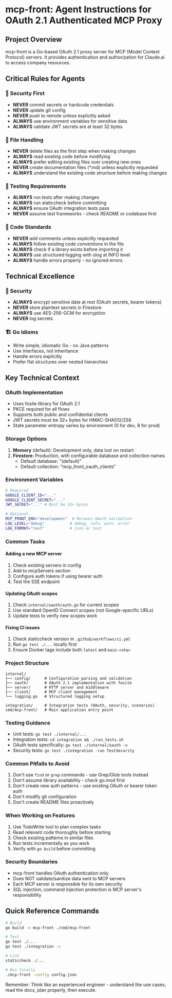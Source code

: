 # mcp-front: Agent Instructions for OAuth 2.1 Authenticated MCP Proxy

## Project Overview

mcp-front is a Go-based OAuth 2.1 proxy server for MCP (Model Context Protocol) servers. It provides authentication and authorization for Claude.ai to access company resources.

## Critical Rules for Agents

### 🚨 Security First

- **NEVER** commit secrets or hardcode credentials
- **NEVER** update git config
- **NEVER** push to remote unless explicitly asked
- **ALWAYS** use environment variables for sensitive data
- **ALWAYS** validate JWT secrets are at least 32 bytes

### 📁 File Handling

- **NEVER** delete files as the first step when making changes
- **ALWAYS** read existing code before modifying
- **ALWAYS** prefer editing existing files over creating new ones
- **NEVER** create documentation files (\*.md) unless explicitly requested
- **ALWAYS** understand the existing code structure before making changes

### 🧪 Testing Requirements

- **ALWAYS** run tests after making changes
- **ALWAYS** run staticcheck before committing
- **ALWAYS** ensure OAuth integration tests pass
- **NEVER** assume test frameworks - check README or codebase first

### 🔧 Code Standards

- **NEVER** add comments unless explicitly requested
- **ALWAYS** follow existing code conventions in the file
- **ALWAYS** check if a library exists before importing it
- **ALWAYS** use structured logging with slog at INFO level
- **ALWAYS** handle errors properly - no ignored errors

## Technical Excellence

### 🔐 Security

- **ALWAYS** encrypt sensitive data at rest (OAuth secrets, bearer tokens)
- **NEVER** store plaintext secrets in Firestore
- **ALWAYS** use AES-256-GCM for encryption
- **NEVER** log secrets

### 🏗️ Go Idioms

- Write simple, idiomatic Go - no Java patterns
- Use interfaces, not inheritance
- Handle errors explicitly
- Prefer flat structures over nested hierarchies

## Key Technical Context

### OAuth Implementation

- Uses fosite library for OAuth 2.1
- PKCE required for all flows
- Supports both public and confidential clients
- JWT secrets must be 32+ bytes for HMAC-SHA512/256
- State parameter entropy varies by environment (0 for dev, 8 for prod)

### Storage Options

1. **Memory** (default): Development only, data lost on restart
2. **Firestore**: Production, with configurable database and collection names
   - Default database: "(default)"
   - Default collection: "mcp_front_oauth_clients"

### Environment Variables

```bash
# Required
GOOGLE_CLIENT_ID="..."
GOOGLE_CLIENT_SECRET="..."
JWT_SECRET="..." # Must be 32+ bytes

# Optional
MCP_FRONT_ENV="development"  # Relaxes OAuth validation
LOG_LEVEL="debug"           # debug, info, warn, error
LOG_FORMAT="text"           # json or text
```

### Common Tasks

#### Adding a new MCP server

1. Check existing servers in config
2. Add to mcpServers section
3. Configure auth tokens if using bearer auth
4. Test the SSE endpoint

#### Updating OAuth scopes

1. Check `internal/oauth/auth.go` for current scopes
2. Use standard OpenID Connect scopes (not Google-specific URLs)
3. Update tests to verify new scopes work

#### Fixing CI issues

1. Check staticcheck version in `.github/workflows/ci.yml`
2. Run `go test ./...` locally first
3. Ensure Docker tags include both `latest` and `main-<sha>`

### Project Structure

```
internal/
├── config/      # Configuration parsing and validation
├── oauth/       # OAuth 2.1 implementation with fosite
├── server/      # HTTP server and middleware
├── client/      # MCP client management
└── logging.go   # Structured logging setup

integration/     # Integration tests (OAuth, security, scenarios)
cmd/mcp-front/   # Main application entry point
```

### Testing Guidance

- Unit tests: `go test ./internal/...`
- Integration tests: `cd integration && ./run_tests.sh`
- OAuth tests specifically: `go test ./internal/oauth -v`
- Security tests: `go test ./integration -run TestSecurity`

### Common Pitfalls to Avoid

1. Don't use `find` or `grep` commands - use Grep/Glob tools instead
2. Don't assume library availability - check go.mod first
3. Don't create new auth patterns - use existing OAuth or bearer token auth
4. Don't modify git configuration
5. Don't create README files proactively

### When Working on Features

1. Use TodoWrite tool to plan complex tasks
2. Read relevant code thoroughly before starting
3. Check existing patterns in similar files
4. Run tests incrementally as you work
5. Verify with `go build` before committing

### Security Boundaries

- mcp-front handles OAuth authentication only
- Does NOT validate/sanitize data sent to MCP servers
- Each MCP server is responsible for its own security
- SQL injection, command injection protection is MCP server's responsibility

## Quick Reference Commands

```bash
# Build
go build -o mcp-front ./cmd/mcp-front

# Test
go test ./...
go test ./integration -v

# Lint
staticcheck ./...

# Run locally
./mcp-front -config config.json
```

Remember: Think like an experienced engineer - understand the use cases, read the docs, plan properly, then execute.
